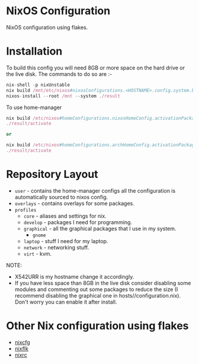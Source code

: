 # NixOS Configuration

NixOS configuration using flakes.

# Installation

To build this config you will need 8GB or more space on the hard drive or the live disk.
The commands to do so are :-
```nix
nix-shell -p nixUnstable
nix build /mnt/etc/nixos#nixosConfigurations.<HOSTNAME>.config.system.build.toplevel --experimental-features "flakes nix-command" --store "/mnt" --impure
nixos-install --root /mnt --system ./result
```

To use home-manager
```nix
nix build /etc/nixos#homeConfigurations.nixosHomeConfig.activationPackage
./result/activate

or

nix build /etc/nixos#homeConfigurations.archHomeConfig.activationPackage
./result/activate
```

# Repository Layout
+ `user` - contains the home-manager configs all the configuration is automatically sourced to nixos config.
+ `overlays` - contains overlays for some packages.
+ `profiles`
  - `core` - aliases and settings for nix.
  - `develop` - packages I need for programming.
  - `graphical` - all the graphical packages that I use in my system.
    + `gnome`
  - `laptop` - stuff I need for my laptop.
  - `network` - networking stuff.
  - `virt` - kvm.

NOTE:
+ X542URR is my hostname change it accordingly.
+ If you have less space than 8GB in the live disk consider disabling some modules and commenting out some packages to reduce the size (I recommend disabling the graphical one in hosts/<HOSTNAME>/configuration.nix). Don't worry you can enable it after install.

# Other Nix configuration using flakes
- [nixcfg](https://github.com/colemickens/nixpkgs-wayland)
- [nixflk](https://github.com/nrdxp/nixflk)
- [nixrc](https://github.com/bqv/nixrc)
